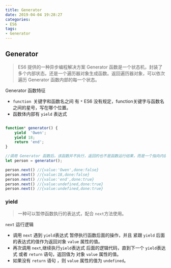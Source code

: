 ```yaml
---
title: Generator
date: 2019-04-04 19:28:27
categories: 
- ES6
tags:
- Generator
---
```


##  Generator

>  ES6 提供的一种异步编程解决方案
> Generator 函数是一个状态机，封装了多个内部状态。还是一个遍历器对象生成函数。返回<label>遍历器对象</label>，可以依次遍历 Generator 函数内部的每一个状态。

Generator 函数特征
- `function `关键字和函数名之间 有 `*`  ES6 没有规定，function关键字与函数名之间的星号，写在哪个位置。
-  函数体内部有 `yield` 表达式
```javascript

function* generator() {
    yield  'Owen';
    yield 18;
    return 'end';
}

//调用 Generator 函数后，该函数并不执行，返回的也不是函数运行结果，而是一个指向内部状态的指针对象 Iterator 
let person = generator();

person.next() //{value:'Owen',done:false}
person.next() //{value:18,done:false}
person.next() //{value:'end',done:true}
person.next() //{value:undefined,done:true}
person.next() //{value:undefined,done:true}

```

### yield

> 一种可以暂停函数执行的表达式，配合 `next`方法使用。

`next` 运行逻辑

- 调用 `next` 遇到 `yield`表达式 暂停执行函数后面的操作，并且 <label> 紧跟 `yield` 后面的表达式的值</label>作为返回对象 `value` 属性的值。
- 再次调用 `next`,继续执行`yield`表达式 后面的逻辑代码，直到下一个 `yield`表达式 或者 `return` 语句，返回值为 对象 `value` 属性的值。
- 如果没有  `return` 语句 ，则  `value` 属性的值为 `undefined`。

